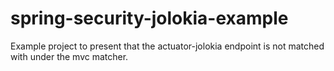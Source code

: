 # spring-security-jolokia-example
Example project to present that the actuator-jolokia endpoint is not matched with under the mvc matcher.
